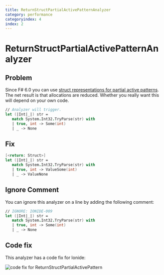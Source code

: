 ```yaml
---
title: ReturnStructPartialActivePatternAnalyzer
category: performance
categoryindex: 4
index: 2
---
```


# ReturnStructPartialActivePatternAnalyzer

## Problem

Since F# 6.0 you can use [struct representations for partial active patterns](https://learn.microsoft.com/en-us/dotnet/fsharp/whats-new/fsharp-6#struct-representations-for-partial-active-patterns).  
The net result is that allocations are reduced. Whether you really want this will depend on your own code.

```fsharp
// Analyzer will trigger.
let (|Int|_|) str =
   match System.Int32.TryParse(str) with
   | true, int -> Some(int)
   | _ -> None
```

## Fix

```fsharp
[<return: Struct>]
let (|Int|_|) str =
   match System.Int32.TryParse(str) with
   | true, int -> ValueSome(int)
   | _ -> ValueNone
```

## Ignore Comment

You can ignore this analyzer on a line by adding the following comment:

```fsharp
// IGNORE: IONIDE-009
let (|Int|_|) str =
   match System.Int32.TryParse(str) with
   | true, int -> Some(int)
   | _ -> None
```

## Code fix

This analyzer has a code fix for Ionide:

![code fix for ReturnStructPartialActivePattern](../img/ReturnStructPartialActivePatternAnalyzer.gif)
